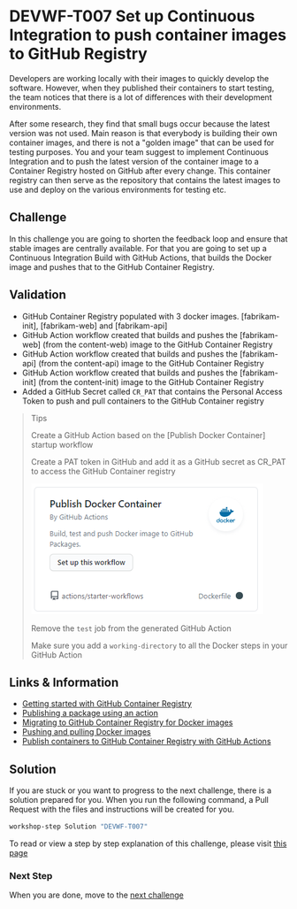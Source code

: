 # DEVWF-T007 Set up Continuous Integration to push container images to GitHub Registry

Developers are working locally with their images to quickly develop the software. However, when they published their containers to start testing, the team notices that there is a lot of differences with their development environments. 

After some research, they find that small bugs occur because the latest version was not used. Main reason is that everybody is building their own container images, and there is not a "golden image" that can be used for testing purposes. You and your team suggest to implement Continuous Integration and to push the latest version of the container image to a Container Registry hosted on GitHub after every change. This container registry can then serve as the repository that contains the latest images to use and deploy on the various environments for testing etc.

## Challenge

In this challenge you are going to shorten the feedback loop and ensure that stable images are centrally available. For that you are going to set up a Continuous Integration Build with GitHub Actions, that builds the Docker image and pushes that to the GitHub Container Registry. 

## Validation

* GitHub Container Registry populated with 3 docker images. [fabrikam-init], [fabrikam-web] and [fabrikam-api]
* GitHub Action workflow created that builds and pushes the [fabrikam-web] (from the content-web) image to the GitHub Container Registry
* GitHub Action workflow created that builds and pushes the [fabrikam-api] (from the content-api) image to the GitHub Container Registry
* GitHub Action workflow created that builds and pushes the [fabrikam-init] (from the content-init) image to the GitHub Container Registry
* Added a GitHub Secret called `CR_PAT` that contains the Personal Access Token to push and pull containers to the GitHub Container registry

> Tips
>
> Create a GitHub Action based on the [Publish Docker Container] startup workflow
>
> Create a PAT token in GitHub and add it as a GitHub secret as CR_PAT to access the GitHub Container registry
>
> ![](/Assets/GithubAction-DockerPublish.png)
>
> Remove the `test` job from the generated GitHub Action
>
> Make sure you add a `working-directory` to all the Docker steps in your GitHub Action

## Links & Information

* [Getting started with GitHub Container Registry](https://docs.github.com/en/packages/getting-started-with-github-container-registry)
* [Publishing a package using an action](https://docs.github.com/en/packages/using-github-packages-with-your-projects-ecosystem/using-github-packages-with-github-actions#publishing-a-package-using-an-action)
* [Migrating to GitHub Container Registry for Docker images](https://docs.github.com/en/packages/getting-started-with-github-container-registry/migrating-to-github-container-registry-for-docker-images)
* [Pushing and pulling Docker images](https://docs.github.com/en/packages/managing-container-images-with-github-container-registry/pushing-and-pulling-docker-images)
* [Publish containers to GitHub Container Registry with GitHub Actions](https://medium.com/cooking-with-azure/publish-containers-to-github-container-registry-with-github-actions-4e39700ae14c)

## Solution

If you are stuck or you want to progress to the next challenge, there is a solution prepared for you. When you run the following command, a Pull Request with the files and instructions will be created for you. 

```powershell
workshop-step Solution "DEVWF-T007"
```

To read or view a step by step explanation of this challenge, please visit [this page](/Challenges/Module1-ImprovingDeveloperFlow/Step-By-Step/DEVWF-T007-SBS.md)

### Next Step

When you are done, move to the [next challenge](/Challenges/Module2-MovingToTheCloud/MovingToTheCloud.md)